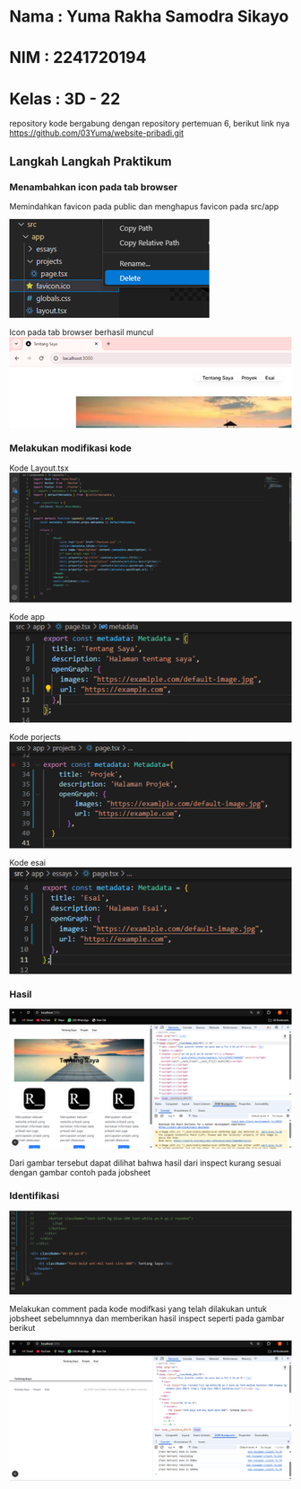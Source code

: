 # Nama  : Yuma Rakha Samodra Sikayo
# NIM   : 2241720194
# Kelas : 3D - 22

repository kode bergabung dengan repository pertemuan 6, berikut link nya
https://github.com/03Yuma/website-pribadi.git

## Langkah Langkah Praktikum

### Menambahkan icon pada tab browser
Memindahkan favicon pada public dan menghapus favicon pada src/app

![](https://github.com/03Yuma/Pertemuan7/blob/main/gambar/Cuplikan%20layar%202025-04-08%20155346.png)

Icon pada tab browser berhasil muncul
![](https://github.com/03Yuma/Pertemuan7/blob/main/gambar/Cuplikan%20layar%202025-04-08%20160601.png)

### Melakukan modifikasi kode 

Kode Layout.tsx
![](https://github.com/03Yuma/Pertemuan7/blob/main/gambar/Cuplikan%20layar%202025-04-11%20201305.png)

Kode app
![](https://github.com/03Yuma/Pertemuan7/blob/main/gambar/Cuplikan%20layar%202025-04-11%20201406.png)

Kode porjects
![](https://github.com/03Yuma/Pertemuan7/blob/main/gambar/Cuplikan%20layar%202025-04-11%20201344.png)

Kode esai
![](https://github.com/03Yuma/Pertemuan7/blob/main/gambar/Cuplikan%20layar%202025-04-11%20201353.png)

### Hasil
![](https://github.com/03Yuma/Pertemuan7/blob/main/gambar/Cuplikan%20layar%202025-04-11%20202832.png)

Dari gambar tersebut dapat dilihat bahwa hasil dari inspect kurang sesuai dengan gambar contoh pada jobsheet

### Identifikasi
![](https://github.com/03Yuma/Pertemuan7/blob/main/gambar/Cuplikan%20layar%202025-04-11%20203545.png)

Melakukan comment pada kode modifkasi yang telah dilakukan untuk jobsheet sebelumnnya dan memberikan hasil inspect seperti pada gambar berikut

![](https://github.com/03Yuma/Pertemuan7/blob/main/gambar/Cuplikan%20layar%202025-04-11%20203600.png)




